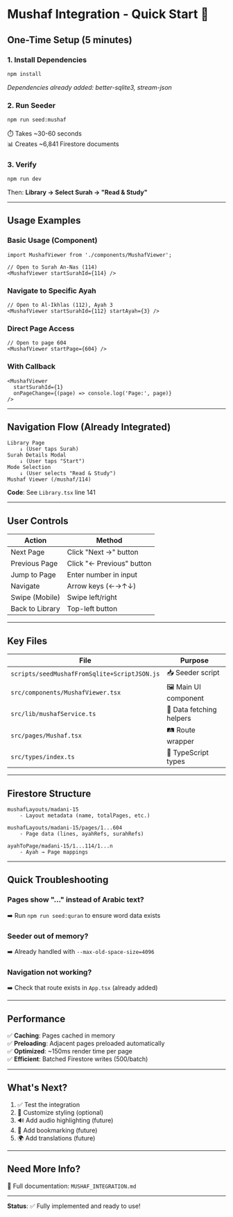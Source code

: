 # Mushaf Integration - Quick Start 🚀

## One-Time Setup (5 minutes)

### 1. Install Dependencies
```bash
npm install
```
*Dependencies already added: better-sqlite3, stream-json*

### 2. Run Seeder
```bash
npm run seed:mushaf
```
⏱️ Takes ~30-60 seconds  
📊 Creates ~6,841 Firestore documents

### 3. Verify
```bash
npm run dev
```
Then: **Library → Select Surah → "Read & Study"**

---

## Usage Examples

### Basic Usage (Component)
```tsx
import MushafViewer from './components/MushafViewer';

// Open to Surah An-Nas (114)
<MushafViewer startSurahId={114} />
```

### Navigate to Specific Ayah
```tsx
// Open to Al-Ikhlas (112), Ayah 3
<MushafViewer startSurahId={112} startAyah={3} />
```

### Direct Page Access
```tsx
// Open to page 604
<MushafViewer startPage={604} />
```

### With Callback
```tsx
<MushafViewer
  startSurahId={1}
  onPageChange={(page) => console.log('Page:', page)}
/>
```

---

## Navigation Flow (Already Integrated)

```
Library Page
    ↓ (User taps Surah)
Surah Details Modal
    ↓ (User taps "Start")
Mode Selection
    ↓ (User selects "Read & Study")
Mushaf Viewer (/mushaf/114)
```

**Code**: See `Library.tsx` line 141

---

## User Controls

| Action | Method |
|--------|--------|
| Next Page | Click "Next →" button |
| Previous Page | Click "← Previous" button |
| Jump to Page | Enter number in input |
| Navigate | Arrow keys (←→↑↓) |
| Swipe (Mobile) | Swipe left/right |
| Back to Library | Top-left button |

---

## Key Files

| File | Purpose |
|------|---------|
| `scripts/seedMushafFromSqlite+ScriptJSON.js` | 📥 Seeder script |
| `src/components/MushafViewer.tsx` | 🖼️ Main UI component |
| `src/lib/mushafService.ts` | 🔧 Data fetching helpers |
| `src/pages/Mushaf.tsx` | 🛤️ Route wrapper |
| `src/types/index.ts` | 📘 TypeScript types |

---

## Firestore Structure

```
mushafLayouts/madani-15
    - Layout metadata (name, totalPages, etc.)
    
mushafLayouts/madani-15/pages/1...604
    - Page data (lines, ayahRefs, surahRefs)
    
ayahToPage/madani-15/1...114/1...n
    - Ayah → Page mappings
```

---

## Quick Troubleshooting

### Pages show "..." instead of Arabic text?
➡️ Run `npm run seed:quran` to ensure word data exists

### Seeder out of memory?
➡️ Already handled with `--max-old-space-size=4096`

### Navigation not working?
➡️ Check that route exists in `App.tsx` (already added)

---

## Performance

✅ **Caching**: Pages cached in memory  
✅ **Preloading**: Adjacent pages preloaded automatically  
✅ **Optimized**: ~150ms render time per page  
✅ **Efficient**: Batched Firestore writes (500/batch)  

---

## What's Next?

1. ✅ Test the integration
2. 🎨 Customize styling (optional)
3. 🔊 Add audio highlighting (future)
4. 📱 Add bookmarking (future)
5. 🌍 Add translations (future)

---

## Need More Info?

📖 Full documentation: `MUSHAF_INTEGRATION.md`

---

**Status**: ✅ Fully implemented and ready to use!

